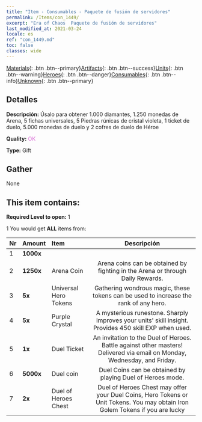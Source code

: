 ```yaml
---
title: "Item - Consumables - Paquete de fusión de servidores"
permalink: /Items/con_1449/
excerpt: "Era of Chaos  Paquete de fusión de servidores"
last_modified_at: 2021-03-24
locale: es
ref: "con_1449.md"
toc: false
classes: wide
---
```

 [Materials](/es/Items/){: .btn .btn--primary}[Artifacts](/es/Items/Artifacts/){: .btn .btn--success}[Units](/es/Items/Units/){: .btn .btn--warning}[Heroes](/es/Items/Heroes/){: .btn .btn--danger}[Consumables](/es/Items/Consumables/){: .btn .btn--info}[Unknown](/es/Items/Unknown/){: .btn .btn--primary}

## Detalles
 **Descripción:** Úsalo para obtener 1.000 diamantes, 1.250 monedas de Arena, 5 fichas universales, 5 Piedras rúnicas de cristal violeta, 1 ticket de duelo, 5.000 monedas de duelo y 2 cofres de duelo de Héroe

 **Quality:** <span style="color: #DA70D6">OK</span>

 **Type:** Gift

## Gather

  None

## This item contains:

 **Required Level to open:** 1

 1 You would get **ALL** items  from:

  | Nr | Amount |     Item    | Descripción |
  |:---|:-------|:------------|:-----------:|
  | 1 |  **1000x** | <i class="fas fa-gem"/> |  | 
  | 2 |  **1250x** | Arena Coin | Arena coins can be obtained by fighting in the Arena or through Daily Rewards.  | 
  | 3 |  **5x** | Universal Hero Tokens | Gathering wondrous magic, these tokens can be used to increase the rank of any hero.  | 
  | 4 |  **5x** | Purple Crystal | A mysterious runestone. Sharply improves your units' skill insight. Provides 450 skill EXP when used.  | 
  | 5 |  **1x** | Duel Ticket | An invitation to the Duel of Heroes. Battle against other masters! Delivered via email on Monday, Wednesday, and Friday.  | 
  | 6 |  **5000x** | Duel coin | Duel Coins can be obtained by playing Duel of Heroes mode.  | 
  | 7 |  **2x** | Duel of Heroes Chest | Duel of Heroes Chest may offer your Duel Coins, Hero Tokens or Unit Tokens. You may obtain Iron Golem Tokens if you are lucky  | 
